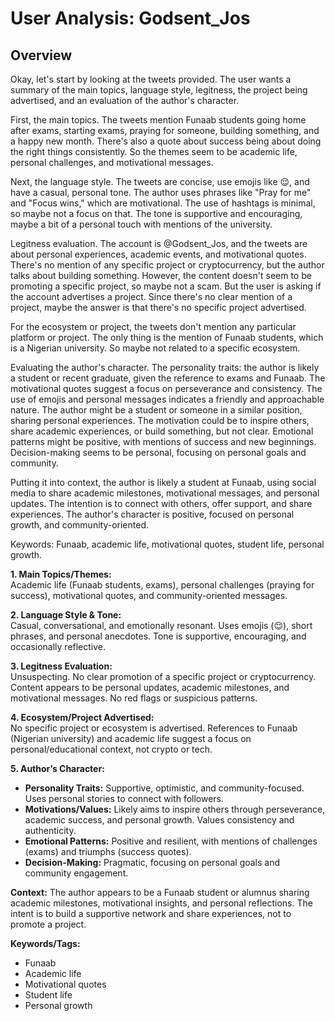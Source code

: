 # User Analysis: Godsent_Jos

## Overview

<think>
Okay, let's start by looking at the tweets provided. The user wants a summary of the main topics, language style, legitness, the project being advertised, and an evaluation of the author's character.

First, the main topics. The tweets mention Funaab students going home after exams, starting exams, praying for someone, building something, and a happy new month. There's also a quote about success being about doing the right things consistently. So the themes seem to be academic life, personal challenges, and motivational messages.

Next, the language style. The tweets are concise, use emojis like 😌, and have a casual, personal tone. The author uses phrases like "Pray for me" and "Focus wins," which are motivational. The use of hashtags is minimal, so maybe not a focus on that. The tone is supportive and encouraging, maybe a bit of a personal touch with mentions of the university.

Legitness evaluation. The account is @Godsent_Jos, and the tweets are about personal experiences, academic events, and motivational quotes. There's no mention of any specific project or cryptocurrency, but the author talks about building something. However, the content doesn't seem to be promoting a specific project, so maybe not a scam. But the user is asking if the account advertises a project. Since there's no clear mention of a project, maybe the answer is that there's no specific project advertised.

For the ecosystem or project, the tweets don't mention any particular platform or project. The only thing is the mention of Funaab students, which is a Nigerian university. So maybe not related to a specific ecosystem.

Evaluating the author's character. The personality traits: the author is likely a student or recent graduate, given the reference to exams and Funaab. The motivational quotes suggest a focus on perseverance and consistency. The use of emojis and personal messages indicates a friendly and approachable nature. The author might be a student or someone in a similar position, sharing personal experiences. The motivation could be to inspire others, share academic experiences, or build something, but not clear. Emotional patterns might be positive, with mentions of success and new beginnings. Decision-making seems to be personal, focusing on personal goals and community.

Putting it into context, the author is likely a student at Funaab, using social media to share academic milestones, motivational messages, and personal updates. The intention is to connect with others, offer support, and share experiences. The author's character is positive, focused on personal growth, and community-oriented.

Keywords: Funaab, academic life, motivational quotes, student life, personal growth.
</think>

**1. Main Topics/Themes:**  
Academic life (Funaab students, exams), personal challenges (praying for success), motivational quotes, and community-oriented messages.  

**2. Language Style & Tone:**  
Casual, conversational, and emotionally resonant. Uses emojis (😌), short phrases, and personal anecdotes. Tone is supportive, encouraging, and occasionally reflective.  

**3. Legitness Evaluation:**  
Unsuspecting. No clear promotion of a specific project or cryptocurrency. Content appears to be personal updates, academic milestones, and motivational messages. No red flags or suspicious patterns.  

**4. Ecosystem/Project Advertised:**  
No specific project or ecosystem is advertised. References to Funaab (Nigerian university) and academic life suggest a focus on personal/educational context, not crypto or tech.  

**5. Author’s Character:**  
- **Personality Traits:** Supportive, optimistic, and community-focused. Uses personal stories to connect with followers.  
- **Motivations/Values:** Likely aims to inspire others through perseverance, academic success, and personal growth. Values consistency and authenticity.  
- **Emotional Patterns:** Positive and resilient, with mentions of challenges (exams) and triumphs (success quotes).  
- **Decision-Making:** Pragmatic, focusing on personal goals and community engagement.  

**Context:** The author appears to be a Funaab student or alumnus sharing academic milestones, motivational insights, and personal reflections. The intent is to build a supportive network and share experiences, not to promote a project.  

**Keywords/Tags:**  
- Funaab  
- Academic life  
- Motivational quotes  
- Student life  
- Personal growth